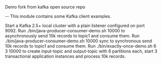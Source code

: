 Demo fork from kafka open source repo

--
This module contains some Kafka client examples.

Start a Kafka 2.5+ local cluster with a plain listener configured on port 9092.
Run ./bin/java-producer-consumer-demo.sh 10000 to asynchronously send 10k records to topic1 and consume them.
Run ./bin/java-producer-consumer-demo.sh 10000 sync to synchronous send 10k records to topic1 and consume them.
Run ./bin/exactly-once-demo.sh 6 3 10000 to create input-topic and output-topic with 6 partitions each, start 3 transactional application instances and process 10k records.